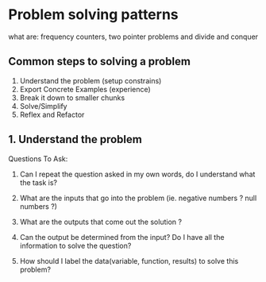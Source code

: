 # Problem solving patterns

what are:
frequency counters, two pointer problems and divide and conquer

## Common steps to solving a problem

1. Understand the problem (setup constrains)
2. Export Concrete Examples (experience)
3. Break it down to smaller chunks
4. Solve/Simplify
5. Reflex and Refactor

## 1. Understand the problem

Questions To Ask:

1. Can I repeat the question asked in my own words, do I understand what the task is?

2. What are the inputs that go into the problem (ie. negative numbers ? null numbers ?)

3. What are the outputs that come out the solution ?

4. Can the output be determined from the input? Do I have all the information to solve the question?

5. How should I label the data(variable, function, results) to solve this problem?
